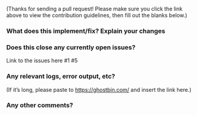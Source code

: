(Thanks for sending a pull request! Please make sure you click the link above to view the contribution guidelines, then fill out the blanks below.)

### What does this implement/fix? Explain your changes ###


### Does this close any currently open issues? ###

Link to the issues here
    #1 #5

### Any relevant logs, error output, etc? ###

(If it’s long, please paste to https://ghostbin.com/ and insert the link here.)

### Any other comments? ###

